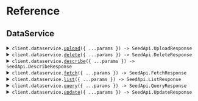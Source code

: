 # Reference

## DataService

<details><summary><code>client.dataservice.<a href="/src/api/resources/dataservice/client/Client.ts">upload</a>({ ...params }) -> SeedApi.UploadResponse</code></summary>
<dl>
<dd>

#### 🔌 Usage

<dl>
<dd>

<dl>
<dd>

```typescript
await client.dataservice.upload({
    columns: [
        {
            id: "id",
            values: [1.1],
        },
    ],
});
```

</dd>
</dl>
</dd>
</dl>

#### ⚙️ Parameters

<dl>
<dd>

<dl>
<dd>

**request:** `SeedApi.UploadRequest`

</dd>
</dl>

<dl>
<dd>

**requestOptions:** `Dataservice.RequestOptions`

</dd>
</dl>
</dd>
</dl>

</dd>
</dl>
</details>

<details><summary><code>client.dataservice.<a href="/src/api/resources/dataservice/client/Client.ts">delete</a>({ ...params }) -> SeedApi.DeleteResponse</code></summary>
<dl>
<dd>

#### 🔌 Usage

<dl>
<dd>

<dl>
<dd>

```typescript
await client.dataservice.delete();
```

</dd>
</dl>
</dd>
</dl>

#### ⚙️ Parameters

<dl>
<dd>

<dl>
<dd>

**request:** `SeedApi.DeleteRequest`

</dd>
</dl>

<dl>
<dd>

**requestOptions:** `Dataservice.RequestOptions`

</dd>
</dl>
</dd>
</dl>

</dd>
</dl>
</details>

<details><summary><code>client.dataservice.<a href="/src/api/resources/dataservice/client/Client.ts">describe</a>({ ...params }) -> SeedApi.DescribeResponse</code></summary>
<dl>
<dd>

#### 🔌 Usage

<dl>
<dd>

<dl>
<dd>

```typescript
await client.dataservice.describe();
```

</dd>
</dl>
</dd>
</dl>

#### ⚙️ Parameters

<dl>
<dd>

<dl>
<dd>

**request:** `SeedApi.DescribeRequest`

</dd>
</dl>

<dl>
<dd>

**requestOptions:** `Dataservice.RequestOptions`

</dd>
</dl>
</dd>
</dl>

</dd>
</dl>
</details>

<details><summary><code>client.dataservice.<a href="/src/api/resources/dataservice/client/Client.ts">fetch</a>({ ...params }) -> SeedApi.FetchResponse</code></summary>
<dl>
<dd>

#### 🔌 Usage

<dl>
<dd>

<dl>
<dd>

```typescript
await client.dataservice.fetch();
```

</dd>
</dl>
</dd>
</dl>

#### ⚙️ Parameters

<dl>
<dd>

<dl>
<dd>

**request:** `SeedApi.FetchRequest`

</dd>
</dl>

<dl>
<dd>

**requestOptions:** `Dataservice.RequestOptions`

</dd>
</dl>
</dd>
</dl>

</dd>
</dl>
</details>

<details><summary><code>client.dataservice.<a href="/src/api/resources/dataservice/client/Client.ts">list</a>({ ...params }) -> SeedApi.ListResponse</code></summary>
<dl>
<dd>

#### 🔌 Usage

<dl>
<dd>

<dl>
<dd>

```typescript
await client.dataservice.list();
```

</dd>
</dl>
</dd>
</dl>

#### ⚙️ Parameters

<dl>
<dd>

<dl>
<dd>

**request:** `SeedApi.ListRequest`

</dd>
</dl>

<dl>
<dd>

**requestOptions:** `Dataservice.RequestOptions`

</dd>
</dl>
</dd>
</dl>

</dd>
</dl>
</details>

<details><summary><code>client.dataservice.<a href="/src/api/resources/dataservice/client/Client.ts">query</a>({ ...params }) -> SeedApi.QueryResponse</code></summary>
<dl>
<dd>

#### 🔌 Usage

<dl>
<dd>

<dl>
<dd>

```typescript
await client.dataservice.query({
    topK: 1,
});
```

</dd>
</dl>
</dd>
</dl>

#### ⚙️ Parameters

<dl>
<dd>

<dl>
<dd>

**request:** `SeedApi.QueryRequest`

</dd>
</dl>

<dl>
<dd>

**requestOptions:** `Dataservice.RequestOptions`

</dd>
</dl>
</dd>
</dl>

</dd>
</dl>
</details>

<details><summary><code>client.dataservice.<a href="/src/api/resources/dataservice/client/Client.ts">update</a>({ ...params }) -> SeedApi.UpdateResponse</code></summary>
<dl>
<dd>

#### 🔌 Usage

<dl>
<dd>

<dl>
<dd>

```typescript
await client.dataservice.update({
    id: "id",
});
```

</dd>
</dl>
</dd>
</dl>

#### ⚙️ Parameters

<dl>
<dd>

<dl>
<dd>

**request:** `SeedApi.UpdateRequest`

</dd>
</dl>

<dl>
<dd>

**requestOptions:** `Dataservice.RequestOptions`

</dd>
</dl>
</dd>
</dl>

</dd>
</dl>
</details>
